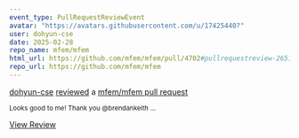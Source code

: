 ```yaml
---
event_type: PullRequestReviewEvent
avatar: "https://avatars.githubusercontent.com/u/17425440?"
user: dohyun-cse
date: 2025-02-28
repo_name: mfem/mfem
html_url: https://github.com/mfem/mfem/pull/4702#pullrequestreview-2651606296
repo_url: https://github.com/mfem/mfem
---
```


<a href='https://github.com/dohyun-cse' target='_blank'>dohyun-cse</a> <a href='https://github.com/mfem/mfem/pull/4702#pullrequestreview-2651606296' target='_blank'>reviewed</a> a <a href='https://github.com/mfem/mfem/pull/4702' target='_blank'>mfem/mfem pull request</a>

<small>Looks good to me! Thank you @brendankeith ...</small>

<a href='https://github.com/mfem/mfem/pull/4702#pullrequestreview-2651606296' target='_blank'>View Review</a>